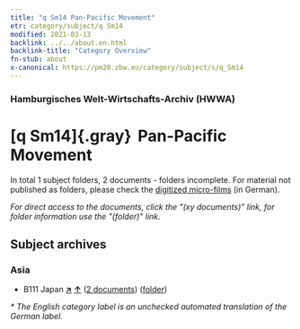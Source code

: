 ```yaml
---
title: "q Sm14 Pan-Pacific Movement"
etr: category/subject/q Sm14
modified: 2021-03-13
backlink: ../../about.en.html
backlink-title: "Category Overview"
fn-stub: about
x-canonical: https://pm20.zbw.eu/category/subject/s/q_Sm14
---
```


### Hamburgisches Welt-Wirtschafts-Archiv (HWWA)
# [q Sm14]{.gray}&#8201; Pan-Pacific Movement&#160; 





In total 1 subject folders, 2 documents - folders incomplete.
For material not published as folders, please check the [digitized micro-films](/film/h1_sh.de.html) (in German).

_For direct access to the documents, click the "(xy documents)" link, for folder information use the "(folder)" link._

## Subject archives



### Asia

- B111 Japan [**&nearr;**](../../../geo/i/141272/about.en.html "Japan (all folders)") [**&uarr;**](../../../geo/about.en.html#B111 "Country category system") (<a href="https://pm20.zbw.eu/dfgview/sh/141272,145960" title="about: Japan : Pan-Pacific Movement" target="_blank">2 documents</a>) ([folder](../../../../folder/sh/1412xx/141272/1459xx/145960/about.en.html))


_* The English category label is an unchecked automated translation of the German label._

